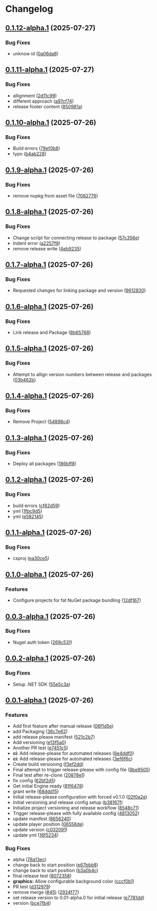 # Changelog

## [0.1.12-alpha.1](https://github.com/braybrandon/Game-Engine/compare/v0.1.11-alpha.1...v0.1.12-alpha.1) (2025-07-27)


### Bug Fixes

* unknow id ([0a06da8](https://github.com/braybrandon/Game-Engine/commit/0a06da8d160eb914e40aa0736d8ea1f4d8fa6524))

## [0.1.11-alpha.1](https://github.com/braybrandon/Game-Engine/compare/v0.1.10-alpha.1...v0.1.11-alpha.1) (2025-07-27)


### Bug Fixes

* allignment ([2d11c99](https://github.com/braybrandon/Game-Engine/commit/2d11c99f86965fffbd09af66fe0a3115b82aedee))
* different approach ([a97cf74](https://github.com/braybrandon/Game-Engine/commit/a97cf74234424987eb1720ab60594f0f62d3a218))
* release footer content ([850981a](https://github.com/braybrandon/Game-Engine/commit/850981a75b99037bf117a2927f91161ff1fae2f2))

## [0.1.10-alpha.1](https://github.com/braybrandon/Game-Engine/compare/v0.1.9-alpha.1...v0.1.10-alpha.1) (2025-07-26)


### Bug Fixes

* Build errors ([79ef0b8](https://github.com/braybrandon/Game-Engine/commit/79ef0b8e36e8cc44f129ed9b15d1ac729e97e114))
* typo ([b4ab228](https://github.com/braybrandon/Game-Engine/commit/b4ab2284f8694756f9b3ea9847bf7aaca1901dbd))

## [0.1.9-alpha.1](https://github.com/braybrandon/Game-Engine/compare/v0.1.8-alpha.1...v0.1.9-alpha.1) (2025-07-26)


### Bug Fixes

* remove nupkg from asset file ([7062776](https://github.com/braybrandon/Game-Engine/commit/706277648312f1b0600ce5d2b8e904e4de6000a1))

## [0.1.8-alpha.1](https://github.com/braybrandon/Game-Engine/compare/v0.1.7-alpha.1...v0.1.8-alpha.1) (2025-07-26)


### Bug Fixes

* Change script for connecting release to package ([57c356e](https://github.com/braybrandon/Game-Engine/commit/57c356e5ba403cbc1bf15a2efdbdc77fa1113204))
* Indent error ([a2257f9](https://github.com/braybrandon/Game-Engine/commit/a2257f9ecff4819a31d8060e169cd5d9446eb50a))
* remove release write ([4eb9235](https://github.com/braybrandon/Game-Engine/commit/4eb9235fa1562d1ec032535038842f0da65cf4cd))

## [0.1.7-alpha.1](https://github.com/braybrandon/Game-Engine/compare/v0.1.6-alpha.1...v0.1.7-alpha.1) (2025-07-26)


### Bug Fixes

* Requested changes for linking package and version ([9612830](https://github.com/braybrandon/Game-Engine/commit/961283025324c2eedf8c6a7c3bc67898f2a7359b))

## [0.1.6-alpha.1](https://github.com/braybrandon/Game-Engine/compare/v0.1.5-alpha.1...v0.1.6-alpha.1) (2025-07-26)


### Bug Fixes

* Link release and Package ([8b65768](https://github.com/braybrandon/Game-Engine/commit/8b65768ceaac4f3105e89664b1643b5fb3c267e3))

## [0.1.5-alpha.1](https://github.com/braybrandon/Game-Engine/compare/v0.1.4-alpha.1...v0.1.5-alpha.1) (2025-07-26)


### Bug Fixes

* Attempt to allign version numbers between release and packages ([03b462b](https://github.com/braybrandon/Game-Engine/commit/03b462b3dba89f59f51844c138ae77670f640601))

## [0.1.4-alpha.1](https://github.com/braybrandon/Game-Engine/compare/v0.1.3-alpha.1...v0.1.4-alpha.1) (2025-07-26)


### Bug Fixes

* Remove Project ([54898c4](https://github.com/braybrandon/Game-Engine/commit/54898c4898f8bdba46b71a5930b9e362f1de5ee9))

## [0.1.3-alpha.1](https://github.com/braybrandon/Game-Engine/compare/v0.1.2-alpha.1...v0.1.3-alpha.1) (2025-07-26)


### Bug Fixes

* Deploy all packages ([186bff8](https://github.com/braybrandon/Game-Engine/commit/186bff84620d5dec08d44e9e8f3c4186f4fbbfbe))

## [0.1.2-alpha.1](https://github.com/braybrandon/Game-Engine/compare/v0.1.1-alpha.1...v0.1.2-alpha.1) (2025-07-26)


### Bug Fixes

* build errors ([cf62d59](https://github.com/braybrandon/Game-Engine/commit/cf62d591f2ac11bf551f928987cf1061d404dd13))
* yml ([1fbc9d5](https://github.com/braybrandon/Game-Engine/commit/1fbc9d541b03ab819fbb1cc1a22f51a4a992557b))
* yml ([e582145](https://github.com/braybrandon/Game-Engine/commit/e582145b6edeadcc34755496a5e9e441b84cdf21))

## [0.1.1-alpha.1](https://github.com/braybrandon/Game-Engine/compare/v0.1.0-alpha.1...v0.1.1-alpha.1) (2025-07-26)


### Bug Fixes

* csproj ([ea30ce5](https://github.com/braybrandon/Game-Engine/commit/ea30ce5dce078232c8c4f4492dfb8b8124a8149c))

## [0.1.0-alpha.1](https://github.com/braybrandon/Game-Engine/compare/v0.0.3-alpha.1...v0.1.0-alpha.1) (2025-07-26)


### Features

* Configure projects for fat NuGet package bundling ([12df167](https://github.com/braybrandon/Game-Engine/commit/12df167f131a911dc7138b58d4533fe2d621881b))

## [0.0.3-alpha.1](https://github.com/braybrandon/Game-Engine/compare/v0.0.2-alpha.1...v0.0.3-alpha.1) (2025-07-26)


### Bug Fixes

* Nuget auth token ([269c531](https://github.com/braybrandon/Game-Engine/commit/269c531e52dacf3060ed80e491d7c56edb6bca52))

## [0.0.2-alpha.1](https://github.com/braybrandon/Game-Engine/compare/v0.0.1-alpha.1...v0.0.2-alpha.1) (2025-07-26)


### Bug Fixes

* Setup .NET SDK ([55e5c3a](https://github.com/braybrandon/Game-Engine/commit/55e5c3a4ea67138ada31650fe9bdb2f9421beeaf))

## [0.0.1-alpha.1](https://github.com/braybrandon/Game-Engine/compare/v0.0.1...v0.0.1-alpha.1) (2025-07-26)


### Features

* Add first feature after manual release ([06f1d5e](https://github.com/braybrandon/Game-Engine/commit/06f1d5e10e90171f041b7a3bafd8059aedf79e17))
* add Packaging ([36c7e62](https://github.com/braybrandon/Game-Engine/commit/36c7e62eed7608037205f3a17b774aa72f200bd3))
* add release please manifest ([521c2b7](https://github.com/braybrandon/Game-Engine/commit/521c2b791e659e6e5d7ee794d7d0135121daa7a0))
* Add versioning ([e13f5a0](https://github.com/braybrandon/Game-Engine/commit/e13f5a04b0733b92a2abefa48fb7384b72751867))
* Another PR test ([e7451c5](https://github.com/braybrandon/Game-Engine/commit/e7451c5e4105050c5d080e9c1079f119d6d33c32))
* **ci:** Add release-please for automated releases ([6e4ddf0](https://github.com/braybrandon/Game-Engine/commit/6e4ddf0d797f315aa760953fbfd4cfa131f2de8c))
* **ci:** Add release-please for automated releases ([3ef6f6c](https://github.com/braybrandon/Game-Engine/commit/3ef6f6c81fd49733b33ccfa48395d77cc47a0cd5))
* Create build versioning ([f3ef2dd](https://github.com/braybrandon/Game-Engine/commit/f3ef2dddbbed57e55dea3f91842ce36c47aa26c7))
* Final attempt to trigger release-please with config file ([8be9505](https://github.com/braybrandon/Game-Engine/commit/8be950548620dd41314ea257f9a6cadacb09ef5b))
* Final test after re-clone ([20878e1](https://github.com/braybrandon/Game-Engine/commit/20878e19267939e610932806b9e6e55bef7cc7ca))
* fix config ([62bf2d5](https://github.com/braybrandon/Game-Engine/commit/62bf2d5160459f4783c2f209adb2f2112e2863bc))
* Get initial Engine ready ([81f6478](https://github.com/braybrandon/Game-Engine/commit/81f6478b414882ba893edd39bca8ae60e8b4f6e8))
* grant write ([68ddd15](https://github.com/braybrandon/Game-Engine/commit/68ddd15580096ef7cd76f50e9a5dfd2931d09550))
* Initial release-please configuration with forced v0.1.0 ([02f0a2e](https://github.com/braybrandon/Game-Engine/commit/02f0a2edb4c0efabbad8c10934761db763a641c9))
* Initial versioning and release config setup ([b38167f](https://github.com/braybrandon/Game-Engine/commit/b38167f03434e1b3d5444b4b34851d101aa9eeca))
* Initialize project versioning and release workflow ([8548c71](https://github.com/braybrandon/Game-Engine/commit/8548c714b2b132c947c64b916d4ee2ea70816c07))
* Trigger release-please with fully available config ([4813052](https://github.com/braybrandon/Game-Engine/commit/481305241b971858f74f42515400048deb545c45))
* update manifest ([8656240](https://github.com/braybrandon/Game-Engine/commit/865624067c1e44c1c68b7a8cd038e4b69651f80a))
* update player position ([06558de](https://github.com/braybrandon/Game-Engine/commit/06558dea9a27dfcd4e032c378aa0186c9d7de3c4))
* update version ([c032091](https://github.com/braybrandon/Game-Engine/commit/c032091e9885f3af2478c6be9c615cffe3a622ea))
* update yml ([16f5234](https://github.com/braybrandon/Game-Engine/commit/16f523488f7c34e382bcce94ba50da9b95fcd615))


### Bug Fixes

* alpha ([78a13ec](https://github.com/braybrandon/Game-Engine/commit/78a13ece23b728c55e56746c1d185d70f1de5660))
* change back to start position ([e67bbb8](https://github.com/braybrandon/Game-Engine/commit/e67bbb88a1a91d43cb26f07b20c8390597253401))
* change back to start position ([b3a0b4c](https://github.com/braybrandon/Game-Engine/commit/b3a0b4c5196dfe7af069d1c40445e3f72e2beb4c))
* final release test ([8072358](https://github.com/braybrandon/Game-Engine/commit/8072358e3e8bd7a36931ac03ad9a6116b0812865))
* **graphics:** Allow configurable background color ([cccf0b1](https://github.com/braybrandon/Game-Engine/commit/cccf0b1841f24574c529c354f2d5eefeefb3ae7f))
* PR test ([d312979](https://github.com/braybrandon/Game-Engine/commit/d3129799853e12f197b195ad1fb84a00f224ea43))
* remove merge ([#45](https://github.com/braybrandon/Game-Engine/issues/45)) ([2924f77](https://github.com/braybrandon/Game-Engine/commit/2924f77ba694acd8918611b0282d15d019accee1))
* set release version to 0.01-alpha.0 for initial release ([e7781dd](https://github.com/braybrandon/Game-Engine/commit/e7781dd99daba961e3086e82bfb688ceb3bafe69))
* version ([bce7fb4](https://github.com/braybrandon/Game-Engine/commit/bce7fb4f6666580c66cc2815e282730a4d89c00c))
